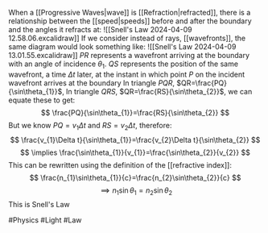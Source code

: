 When a [[Progressive Waves|wave]] is [[Refraction|refracted]], there is a relationship between the [[speed|speeds]] before and after the boundary and the angles it refracts at:
![[Snell's Law 2024-04-09 12.58.06.excalidraw]]
If we consider instead of rays, [[wavefronts]], the same diagram would look something like:
![[Snell's Law 2024-04-09 13.01.55.excalidraw]]
$PR$ represents a wavefront arriving at the boundary with an angle of incidence $\theta_{1}$. $QS$ represents the position of the same wavefront, a time $\Delta t$ later, at the instant in which point $P$ on the incident wavefront arrives at the boundary
In triangle $PQR$, $QR=\frac{PQ}{\sin\theta_{1}}$, In triangle $QRS$, $QR=\frac{RS}{\sin\theta_{2}}$, we can equate these to get:
$$
\frac{PQ}{\sin\theta_{1}}=\frac{RS}{\sin\theta_{2}}
$$
But we know $PQ=v_{1}\Delta t$ and $RS=v_{2}\Delta t$, therefore:
$$
\frac{v_{1}\Delta t}{\sin\theta_{1}}=\frac{v_{2}\Delta t}{\sin\theta_{2}}
$$
$$
\implies \frac{\sin\theta_{1}}{v_{1}}=\frac{\sin\theta_{2}}{v_{2}}
$$
This can be rewritten using the definition of the [[refractive index]]:
$$
\frac{n_{1}\sin\theta_{1}}{c}=\frac{n_{2}\sin\theta_{2}}{c}
$$
$$
\implies n_{1}\sin\theta_{1}=n_{2}\sin\theta_{2}
$$
This is Snell's Law

#Physics #Light #Law